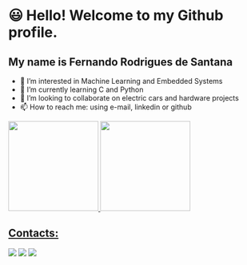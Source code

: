 # 😃 Hello! Welcome to my Github profile.
## My name is Fernando Rodrigues de Santana
- 👀 I’m interested in Machine Learning and Embedded Systems
- 🌱 I’m currently learning C and Python
- 💞️ I’m looking to collaborate on electric cars and hardware projects
- 📫 How to reach me: using e-mail, linkedin or github

<!---
FernandoRodriguesDeSantana/FernandoRodriguesDeSantana is a ✨ special ✨ repository because its `README.md` (this file) appears on your GitHub profile.
You can click the Preview link to take a look at your changes.
--->

<div>
<a href="https://github.com/FernandoRodriguesDeSantana">
<img height="180em" src="https://github-readme-stats.vercel.app/api/top-langs/?username=FernandoRodriguesDeSantana&layout=compact&langs_count=7&theme=dracula"/>
<img height="180em" src="https://github-readme-stats.vercel.app/api?username=FernandoRodriguesDeSantana&show_icons=true&theme=dracula&include_all_commits=true&count_private=true"/>
</div>

## Contacts:

<div>
<a href="https://instagram.com/feernandorsantana" target="_blank"><img src="https://img.shields.io/badge/-Instagram-%23E4405F?style=for-the-badge&logo=instagram&logoColor=white" target="_blank"></a>
<a href = "mailto:fernando.s11@aluno.ifsc.edu.br"><img src="https://img.shields.io/badge/Gmail-D14836?style=for-the-badge&logo=gmail&logoColor=white" target="_blank"></a>
<a href="https://www.linkedin.com/in/fernandorodriguesdesantana" target="_blank"><img src="https://img.shields.io/badge/-LinkedIn-%230077B5?style=for-the-badge&logo=linkedin&logoColor=white" target="_blank"></a>   
</div>
